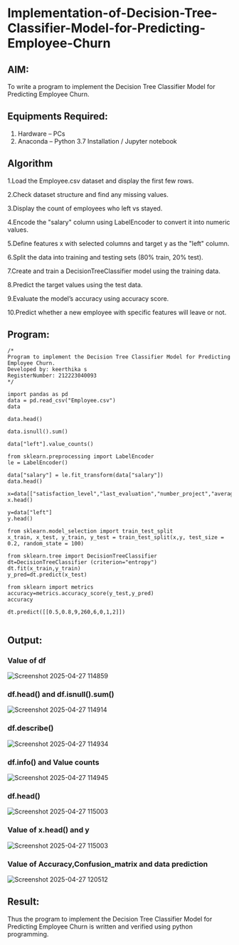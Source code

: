 # Implementation-of-Decision-Tree-Classifier-Model-for-Predicting-Employee-Churn

## AIM:
To write a program to implement the Decision Tree Classifier Model for Predicting Employee Churn.

## Equipments Required:
1. Hardware – PCs
2. Anaconda – Python 3.7 Installation / Jupyter notebook

## Algorithm
1.Load the Employee.csv dataset and display the first few rows.

2.Check dataset structure and find any missing values.

3.Display the count of employees who left vs stayed.

4.Encode the "salary" column using LabelEncoder to convert it into numeric values.

5.Define features x with selected columns and target y as the "left" column.

6.Split the data into training and testing sets (80% train, 20% test).

7.Create and train a DecisionTreeClassifier model using the training data.

8.Predict the target values using the test data.

9.Evaluate the model’s accuracy using accuracy score.

10.Predict whether a new employee with specific features will leave or not. 

## Program:
```
/*
Program to implement the Decision Tree Classifier Model for Predicting Employee Churn.
Developed by: keerthika s
RegisterNumber: 212223040093
*/

import pandas as pd
data = pd.read_csv("Employee.csv")
data

data.head()

data.isnull().sum()

data["left"].value_counts()

from sklearn.preprocessing import LabelEncoder
le = LabelEncoder()

data["salary"] = le.fit_transform(data["salary"])
data.head()

x=data[["satisfaction_level","last_evaluation","number_project","average_montly_hours","time_spend_company","Work_accident","promotion_last_5years","salary"]]
x.head()

y=data["left"]
y.head()

from sklearn.model_selection import train_test_split
x_train, x_test, y_train, y_test = train_test_split(x,y, test_size = 0.2, random_state = 100)

from sklearn.tree import DecisionTreeClassifier
dt=DecisionTreeClassifier (criterion="entropy")
dt.fit(x_train,y_train)
y_pred=dt.predict(x_test)

from sklearn import metrics
accuracy=metrics.accuracy_score(y_test,y_pred)
accuracy

dt.predict([[0.5,0.8,9,260,6,0,1,2]])


```

## Output:
### Value of df
![Screenshot 2025-04-27 114859](https://github.com/user-attachments/assets/759ee2e4-a7b6-485a-8456-1088e8d504d7)
### df.head() and df.isnull().sum()
![Screenshot 2025-04-27 114914](https://github.com/user-attachments/assets/56a8dfa4-cd4f-435b-bb28-594f870c2e63)
### df.describe()
![Screenshot 2025-04-27 114934](https://github.com/user-attachments/assets/0685d091-a2cc-4335-973f-c83547b3456f)
### df.info() and Value counts
![Screenshot 2025-04-27 114945](https://github.com/user-attachments/assets/ad1d5258-322b-4f05-9eef-d0ec50e86005)
### df.head()
![Screenshot 2025-04-27 115003](https://github.com/user-attachments/assets/c4d39916-5bff-4a3c-a92a-d6193b363730)
### Value of x.head() and y
![Screenshot 2025-04-27 115003](https://github.com/user-attachments/assets/66bc82ad-9915-4e83-8950-0f6560a0db23)
### Value of Accuracy,Confusion_matrix and data prediction
![Screenshot 2025-04-27 120512](https://github.com/user-attachments/assets/9701d0bf-3034-438b-ab2a-c6cf2333e036)



## Result:
Thus the program to implement the  Decision Tree Classifier Model for Predicting Employee Churn is written and verified using python programming.
